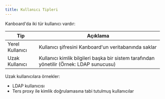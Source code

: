 ```yaml
---
title: Kullanıcı Tipleri
---
```


Kanboard'da iki tür kullanıcı vardır:

| Tip             | Açıklama                                                                                |
|-----------------|-----------------------------------------------------------------------------------------|
| Yerel Kullanıcı | Kullanıcı şifresini Kanboard'un veritabanında saklar                                    |
| Uzak Kullanıcı  | Kullanıcı kimlik bilgileri başka bir sistem tarafından yönetilir (Örnek: LDAP sunucusu) |

Uzak kullanıcılara örnekler:

- LDAP kullanıcısı
- Ters proxy ile kimlik doğrulamasına tabi tutulmuş kullanıcılar
